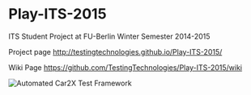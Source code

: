 # Play-ITS-2015
ITS Student Project at FU-Berlin Winter Semester 2014-2015

Project page
http://testingtechnologies.github.io/Play-ITS-2015/

Wiki Page
https://github.com/TestingTechnologies/Play-ITS-2015/wiki


![Automated Car2X Test Framework](https://github.com/TestingTechnologies/Play-ITS-2015/blob/master/Screenshot/app.png?raw=true)
